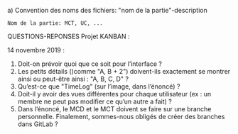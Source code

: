 a) Convention des noms des fichiers:
	"nom de la partie"-description
	
	Nom de la partie: MCT, UC, ...

QUESTIONS-REPONSES Projet KANBAN :

14 novembre 2019 :

1. Doit-on prévoir quoi que ce soit pour l’interface ?
2. Les petits détails ()comme "A, B + 2") doivent-ils exactement se montrer ainsi ou peut-être ainsi : "A, B, C, D" ?
3. Qu’est-ce que "TimeLog" (sur l’image, dans l’énoncé) ? 
4. Doit-il y avoir des vues différentes pour chaque utilisateur (ex : un membre ne peut pas modifier ce qu’un autre a fait) ?
5. Dans l’énoncé, le MCD et le MCT doivent se faire sur une branche personnelle. Finalement, sommes-nous obligés de créer des branches dans GitLab ?
